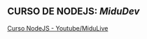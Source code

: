 ## **CURSO DE NODEJS:** _MiduDev_
[Curso NodeJS - Youtube/MiduLive](https://www.youtube.com/redirect?event=video_description&redir_token=QUFFLUhqbktwWlJGS3RkaU05MVhYcXJKNWN5aXJiQzFsZ3xBQ3Jtc0tuWldZNWhHbDFlNHFSYnRtLWZENVhMVXlvTVBoZWhyMzl3ODlmVWpJeXZRTU55aE13d3NIY0JCcEVnM3VwaEd1ekZyY0ItY3NlU0xPS2FNUU5hNHR3TXFORVIxa2JwU1ZWRDR6eVBnRXhROVF4dm02dw&q=https%3A%2F%2Fmidu.link%2Fnode&v=UqnnhAZxRac](https://www.youtube.com/playlist?list=PLUofhDIg_38qm2oPOV-IRTTEKyrVBBaU7))
